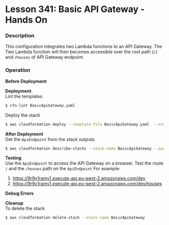 # Lesson 341: Basic API Gateway - Hands On

### Description

This configuration integrates two Lambda functions to an API Gateway. The Two Lambda function will then becomes accessible over the root path (`/`) and `/houses` of API Gateway endpoint.

### Operation

**Before Deployment**

**Deployment**  
Lint the templates

```bash
$ cfn-lint BasicApiGateway.yaml
```

Deploy the stack

```bash
$ aws cloudformation deploy --template-file BasicApiGateway.yaml  --stack-name BasicApiGateway --capabilities CAPABILITY_IAM --disable-rollback
```

**After Deployment**  
Get the `ApiEndpoint` from the stack outputs

```bash
$ aws cloudformation describe-stacks --stack-name BasicApiGateway --query "Stacks[0].Outputs" --no-cli-pager
```

**Testing**  
Use the `ApiEndpoint` to access the API Gateway on a browser.
Test the route `/` and the `/houses` path on the `ApiEndpoint`
For example:

1. https://9r9v1ramv1.execute-api.eu-west-2.amazonaws.com/dev
2. https://9r9v1ramv1.execute-api.eu-west-2.amazonaws.com/dev/houses

**Debug Errors**

**Cleanup**  
To delete the stack

```bash
$ aws cloudformation delete-stack --stack-name BasicApiGateway
```
